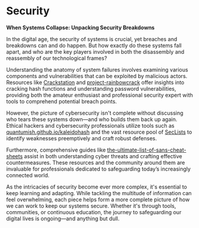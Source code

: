 # Security

**When Systems Collapse: Unpacking Security Breakdowns**

In the digital age, the security of systems is crucial, yet breaches and breakdowns can and do happen. But how exactly do these systems fall apart, and who are the key players involved in both the disassembly and reassembly of our technological frames?

Understanding the anatomy of system failures involves examining various components and vulnerabilities that can be exploited by malicious actors. Resources like [Crackstation](https://crackstation.net/) and [project-rainbowcrack](http://project-rainbowcrack.com/table.htm) offer insights into cracking hash functions and understanding password vulnerabilities, providing both the amateur enthusiast and professional security expert with tools to comprehend potential breach points.

However, the picture of cybersecurity isn't complete without discussing who tears these systems down—and who builds them back up again. Ethical hackers and cybersecurity professionals utilize tools such as [quantumish.github.io/kaleidohash](https://quantumish.github.io/kaleidohash) and the vast resource pool of [SecLists](https://github.com/danielmiessler/SecLists) to identify weaknesses preemptively and craft robust defenses.

Furthermore, comprehensive guides like [the-ultimate-list-of-sans-cheat-sheets](https://www.sans.org/blog/the-ultimate-list-of-sans-cheat-sheets/) assist in both understanding cyber threats and crafting effective countermeasures. These resources and the community around them are invaluable for professionals dedicated to safeguarding today’s increasingly connected world.

As the intricacies of security become ever more complex, it's essential to keep learning and adapting. While tackling the multitude of information can feel overwhelming, each piece helps form a more complete picture of how we can work to keep our systems secure. Whether it's through tools, communities, or continuous education, the journey to safeguarding our digital lives is ongoing—and anything but dull.
